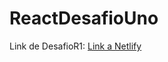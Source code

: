 # ReactDesafioUno

Link de DesafioR1: <a href="https://celadon-crostata-d65ff1.netlify.app/" target="_blank">Link a Netlify</a>
